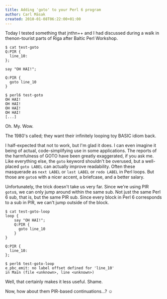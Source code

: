 ```yaml
---
title: Adding 'goto' to your Perl 6 program
author: Carl Mäsak
created: 2010-01-08T06:22:00+01:00
---
```

Today I tested something that jnthn++ and I had discussed during a walk in thenon-tourist parts of Riga after Baltic Perl Workshop.

    $ cat test-goto
    Q:PIR {
      line_10:
    };
     
    say "OH HAI!";
     
    Q:PIR {
      goto line_10
    }
     
    $ perl6 test-goto
    OH HAI!
    OH HAI!
    OH HAI!
    OH HAI!
    [...]

Oh. My. Wow.

The 1980's called; they want their infinitely looping toy BASIC idiom back.

I half-expected that not to work, but I'm glad it does. I can even imagine it being of actual, code-simplifying use in some applications. The reports of the harmfulness of GOTO have been greatly exaggerated, if you ask me. Like everything else, the `goto` keyword shouldn't be overused, but a well-placed `goto LABEL` can actually improve readability. Often these masquerade as `next LABEL` or `last LABEL` or `redo LABEL` in Perl loops. But those are `goto`s with a nicer accent, a briefcase, and a better salary.

Unfortunately, the trick doesn't take us very far. Since we're using PIR `goto`s, we can only jump around within the same sub. Not just the same Perl 6 sub, that is, but the same PIR sub. Since every block in Perl 6 corresponds to a sub in PIR, we can't jump outside of the block.

    $ cat test-goto-loop
    loop {
        say "OH HAI!";
        Q:PIR {
          goto line_10
        }
    }
     
    Q:PIR {
      line_10:
    };
     
    $ perl6 test-goto-loop
    e_pbc_emit: no label offset defined for 'line_10'
    in Main (file <unknown>, line <unknown>)

Well, that certainly makes it less useful. Shame.

Now, how about them PIR-based continuations...? ☺


